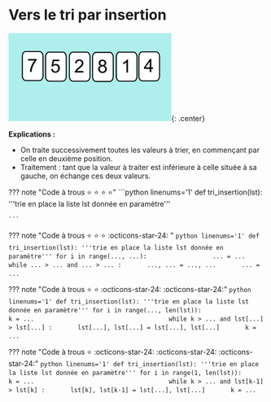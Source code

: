 # Vers le tri par insertion

![image](data/insertion1.gif){: .center}


**Explications :**

- On traite successivement toutes les valeurs à trier, en commençant par celle en deuxième position.
- Traitement : tant que la valeur à traiter est inférieure à celle située à sa gauche, on échange ces deux valeurs.



??? note "Code à trous :star: :star: :star: :star:"
    ```python linenums='1'
    def tri_insertion(lst):
        '''trie en place la liste lst donnée en paramètre'''
                           
    ``` 



??? note "Code à trous :star: :star: :star: :octicons-star-24: " 
    ```python linenums='1'
    def tri_insertion(lst):
        '''trie en place la liste lst donnée en paramètre'''
        for i in range(..., ...):                 
            ... = ...                                    
            while ... > ... and ... > ... :      
                ..., ... = ..., ...      
                ... = ...                              
    ``` 

??? note "Code à trous :star: :star: :octicons-star-24: :octicons-star-24:"
    ```python linenums='1'
    def tri_insertion(lst):
        '''trie en place la liste lst donnée en paramètre'''
        for i in range(..., len(lst)):                 
            k = ...                                    
            while k > ... and lst[...] > lst[...] :      
                lst[...], lst[...] = lst[...], lst[...]      
                k = ...                               
    ``` 



??? note "Code à trous :star: :octicons-star-24: :octicons-star-24: :octicons-star-24:"
    ```python linenums='1'
    def tri_insertion(lst):
        '''trie en place la liste lst donnée en paramètre'''
        for i in range(1, len(lst)):                 
            k = ...                                    
            while k > ... and lst[k-1] > lst[k] :      
                lst[k], lst[k-1] = lst[...], lst[...]      
                k = ...                               
    ``` 
        



